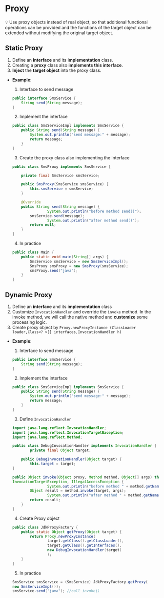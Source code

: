 # Proxy

<aside>
💡 Use proxy objects instead of real object, so that additional functional operations can be provided and the functions of the target object can be extended without modifying the original target object.

</aside>

## Static Proxy

1. Define an **interface** and its **implementation** class.
2. Creating a **proxy** class also **implements this interface**.
3. **Inject** the **target object** into the proxy class.
- **Example**:
    1. Interface to send message
    
    ```java
    public interface SmsService {
        String send(String message);
    }
    ```
    
    2. Implement the interface
    
    ```java
    public class SmsServiceImpl implements SmsService {
        public String send(String message) {
            System.out.println("send message:" + message);
            return message;
        }
    }
    ```
    
    3. Create the proxy class also implementing the interface
    
    ```java
    public class SmsProxy implements SmsService {
    
        private final SmsService smsService;
    
        public SmsProxy(SmsService smsService) {
            this.smsService = smsService;
        }
    
        @Override
        public String send(String message) {
    				System.out.println("before method send()");
            smsService.send(message);
    				System.out.println("after method send()");
            return null;
        }
    }
    ```
    
    4. In practice
    
    ```java
    public class Main {
        public static void main(String[] args) {
            SmsService smsService = new SmsServiceImpl();
            SmsProxy smsProxy = new SmsProxy(smsService);
            smsProxy.send("java");
        }
    }
    ```
    

## Dynamic Proxy

1. Define an **interface** and its **implementation** class
2. Customize `InvocationHandler` and override the `invoke` method. In the invoke method, we will call the native method and **customize** some processing logic.
3. Create proxy object by `Proxy.newProxyInstance (ClassLoader loader,Class<? >[] interfaces,InvocationHandler h)` 
- **Example**:
    1. Interface to send message
    
    ```java
    public interface SmsService {
        String send(String message);
    }
    ```
    
    2. Implement the interface
    
    ```java
    public class SmsServiceImpl implements SmsService {
        public String send(String message) {
            System.out.println("send message:" + message);
            return message;
        }
    }
    ```
    
    3. Define `InvocationHandler`
    
    ```java
    import java.lang.reflect.InvocationHandler;
    import java.lang.reflect.InvocationTargetException;
    import java.lang.reflect.Method;
    
    public class DebugInvocationHandler implements InvocationHandler {
    		private final Object target;
    
        public DebugInvocationHandler(Object target) {
            this.target = target;
    }
    
    public Object invoke(Object proxy, Method method, Object[] args) throws 
    InvocationTargetException, IllegalAccessException {
    				System.out.println("before method " + method.getName());
            Object result = method.invoke(target, args);
    				System.out.println("after method " + method.getName());
            return result;
        }
    }
    ```
    
    4. Create Proxy object
    
    ```java
    public class JdkProxyFactory {
        public static Object getProxy(Object target) {
            return Proxy.newProxyInstance(
                    target.getClass().getClassLoader(),
                    target.getClass().getInterfaces(),
    				new DebugInvocationHandler(target)
    				);
        }
    }
    ```
    
    5. In practice
    
    ```java
    SmsService smsService = (SmsService) JdkProxyFactory.getProxy(
    new SmsServiceImpl());
    smsService.send("java"); //call invoke()
    ```